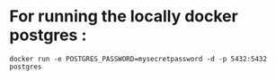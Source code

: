 # For running the locally docker postgres :

```
docker run -e POSTGRES_PASSWORD=mysecretpassword -d -p 5432:5432 postgres
```

